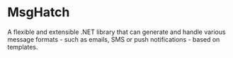 # MsgHatch
A flexible and extensible .NET library that can generate and handle various message formats - such as emails, SMS or push notifications - based on templates.
